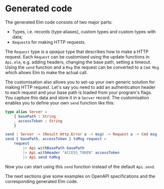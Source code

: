 
# Generated code

The generated Elm code consists of two major parts:
* Types, i.e. records (type aliases), custom types and custom types with data;
* `Request`s for making HTTP requests.

The `Request` type is a _opaque_ type that describes how to make a HTTP request.
Each `Request` can be customised using the update functions in `Api.elm`, e.g. adding headers, changing the base path, setting a timeout. Using the `send` function and a `Msg` the request can be converted to a `Cmd Msg` which allows Elm to make the actual call.

The customisation also allows you to set-up your own generic solution for making HTTP request.
Let's say you need to add an authentication header to each request and your base path is loaded from your program's flags.
You capture this data and store it in a `Server` record.
The customisation enables you to define your own `send` function like this:

```elm
type alias Server =
    { basePath : String
    , accessToken : String
    }

send : Server -> (Result Http.Error a -> msg) -> Request a -> Cmd msg
send { basePath, accessToken } toMsg request =
    request
        |> Api.withBasePath basePath
        |> Api.withHeader "ACCESS_TOKEN" accessToken
        |> Api.send toMsg
```

Now you can start using this `send` function instead of the default `Api.send`.

The next sections give some examples on OpenAPI specifications and the corresponding generated Elm code.
